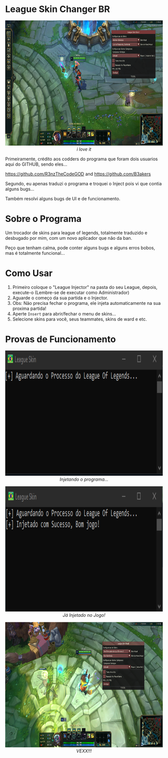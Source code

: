 # League Skin Changer BR


<p align="center">
  <img height=400 src="/img/Main.png" >
  <br>
  <i>i love it </i>
</p>



Primeiramente, crédito aos codders do programa que foram dois usuarios aqui do GITHUB, sendo eles... 


https://github.com/R3nzTheCodeGOD and https://github.com/B3akers


Segundo, eu apenas traduzi o programa e troquei o Inject pois vi que contia alguns bugs... 

Também resolvi alguns bugs de UI e de funcionamento.


# Sobre o Programa
Um trocador de skins para league of legends, totalmente traduzido e desbugado por mim, com um novo aplicador que não da ban.


Peço que tenham calma, pode conter alguns bugs e alguns erros bobos, mas é totalmente funcional...


# Como Usar
1. Primeiro coloque o "League Injector" na pasta do seu League, depois, execute-o (Lembre-se de executar como Administrador)
2. Aguarde o começo da sua partida e o Injector.
3. Obs: Não precisa fechar o programa, ele injeta automaticamente na sua proxima partida!
4. Aperte `Insert` para abrir/fechar o menu de skins...
5. Selecione skins para você, seus teammates, skins de ward e etc.


# Provas de Funcionamento


<p align="center">
  <img height=400 src="/img/Waiting.png" >
  <br>
  <i>Injetando o programa...</i>
</p>


<p align="center">
  <img height=400 src="/img/Injected.png" >
  <br>
  <i>Já Injetado no Jogo!</i>
</p>


<p align="center">
  <img height=400 src="/img/2main.png" >
  <br>
  <i>VEXX!!!</i>
</p>
